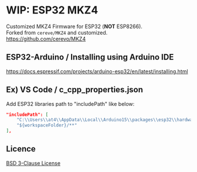 # WIP: ESP32 MKZ4
Customized MKZ4 Firmware for ESP32 (**NOT** ESP8266).  
Forked from `cereve/MKZ4` and customized.  
https://github.com/cerevo/MKZ4


## ESP32-Arduino / Installing using Arduino IDE

https://docs.espressif.com/projects/arduino-esp32/en/latest/installing.html


## Ex) VS Code / c_cpp_properties.json

Add ESP32 libraries path to "includePath" like below:

```.vscode/c_cpp_properties.json
"includePath": [
    "C:\\Users\\at4\\AppData\\Local\\Arduino15\\packages\\esp32\\hardware\\esp32\\2.0.2\\libraries",
    "${workspaceFolder}/**"
],
```


## Licence

[BSD 3-Clause License](https://opensource.org/licenses/BSD-3-Clause)
